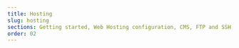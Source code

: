 ```yaml
---
title: Hosting
slug: hosting
sections: Getting started, Web Hosting configuration, CMS, FTP and SSH, SSL, Databases, Private SQL, PHP, Website optimisation, Troubleshooting, Automated tasks (CRON), Redirection and authentication
order: 02
---
```

